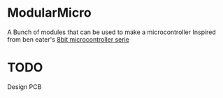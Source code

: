 # ModularMicro
A Bunch of modules that can be used to make a microcontroller
Inspired from ben eater's [8bit microcontroller serie](https://youtube.com/playlist?list=PLowKtXNTBypGqImE405J2565dvjafglHU)
# TODO
Design PCB

